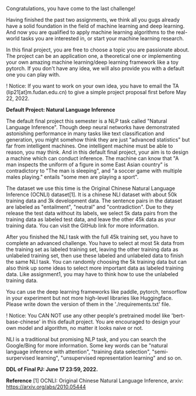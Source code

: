 Congratulations, you have come to the last challenge!

Having finished the past two assignments, we think all you gugs already have a solid foundation in the field of machine learning and deep learning. And now you are qualified to apply machine learning algorithms to the real-world tasks you are interested in, or start your machine learning research.

In this final project, you are free to choose a topic you are passionate about. The project can be an application one, a theoretical one or implementing your own amazing machine learning/deep learning framework like a toy pytorch. If you don't have any idea, we will also provide you with a default one you can play with.

! Notice: If you want to work on your own idea, you have to email the TA (lip21[at]m.fudan.edu.cn) to give a simple project proposal first before May 22, 2022.

**Default Project: Natural Language Inference**

The default final project this semester is a NLP task called "Natural Language Inference". Though deep neural networks have demonstrated astonishing performance in many tasks like text classification and generation, you might somehow think they are just "advanced statistics" but far from intelligent machines. One intelligent machine must be able to reason, you may think. And in this default final project, your aim is to design a machine which can conduct inference. The machine can know that "A man inspects the uniform of a figure in some East Asian country" is contradictory to "The man is sleeping", and "a soccer game with multiple males playing." entails "some men are playing a sport".

The dataset we use this time is the Original Chinese Natural Language Inference (OCNLI) dataset[1]. It is a chinese NLI dataset with about 50k training data and 3k development data. The sentence pairs in the dataset are labeled as "entailment", "neutral" and "contradiction". Due to they release the test data without its labels, we select 5k data pairs from the training data as labeled test data, and leave the other 45k data as your training data. You can visit the GitHub link for more information.

After you finished the NLI task with the full 45k training set, you have to complete an advanced challenge. You have to select at most 5k data from the training set as labeled training set, leaving the other training data as unlabeled training set, then use these labeled and unlabeled data to finish the same NLI task. You can randomly choosing the 5k training data but can also think up some ideas to select more important data as labeled training data. Like assignment1, you may have to think how to use the unlabeled training data.

You can use the deep learning frameworks like paddle, pytorch, tensorflow in your experiment but not more high-level libraries like Huggingface. Please write down the version of them in the './requirements.txt' file.

! Notice: You CAN NOT use any other people's pretrained model like 'bert-base-chinese' in this default project. You are encouraged to design your own model and algorithm, no matter it looks naive or not.

NLI is a traditional but promising NLP task, and you can search the Google/Bing for more information. Some key words can be "natural language inference with attention", "training data selection", "semi-surpervised learning", "unsupervised representation learning" and so on.

**DDL of Final PJ: June 17 23:59, 2022.**

**Reference**
[1] OCNLI: Original Chinese Natural Language Inference, arxiv: https://arxiv.org/abs/2010.05444

